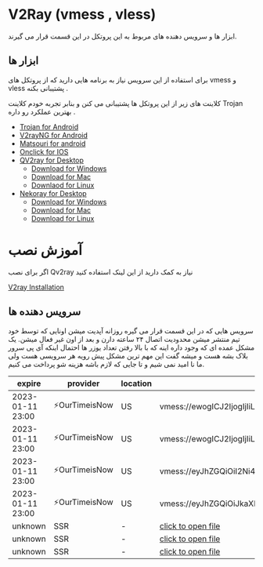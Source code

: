 # V2Ray (vmess , vless)
ابزار ها و سرویس دهنده های مربوط به این پروتکل در این قسمت قرار می گیرند. 

## ابزار ها 
برای استفاده از این سرویس نیاز به برنامه هایی دارید که از پروتکل های vmess و vless پشتیبانی بکنه . 

کلاینت های زیر از این پروتکل ها پشتیبانی  می کنن و بنابر تجربه خودم کلاینت Trojan بهترین عملکرد رو داره . 

- [Trojan for Android](/trojan/app)
- [V2rayNG for Android](/v2ray/app)
- [Matsouri for android](v2ray/app)
- [Onclick for IOS](https://apps.apple.com/us/app/oneclick-safe-easy-fast/id1545555197)
- [QV2ray for Desktop](/v2ray/app)
  - [Download for Windows](https://github.com/Qv2ray/Qv2ray/releases/download/v2.7.0/Qv2ray-v2.7.0-Windows-Installer.exe) 
  - [Download for Mac](https://github.com/Qv2ray/Qv2ray/releases/download/v2.7.0/Qv2ray-v2.7.0-macOS-x64.dmg)
  - [Downlaod for Linux](https://github.com/Qv2ray/Qv2ray/releases/download/v2.7.0/Qv2ray-v2.7.0-linux-x64.AppImage)
- [Nekoray for Desktop](https://github.com/MatsuriDayo/nekoray)
  - [Download for Windows](https://github.com/MatsuriDayo/nekoray/releases/download/2.3/nekoray-2.3-2022-11-09-windows64.zip)
  - [Download for Mac](https://github.com/MatsuriDayo/nekoray/releases/download/2.3/nekoray-2.3-2022-11-09-macos-amd64.dmg)
  - [Download for Linux](https://github.com/MatsuriDayo/nekoray/releases/download/2.3/nekoray-2.3-2022-11-09-linux64.zip)

# آموزش نصب 
اگر برای نصب Qv2ray نیاز به کمک دارید از این لینک استفاده کنید 

[V2ray Installation](/v2ray/guide/)


## سرویس دهنده ها 
سرویس هایی که در این قسمت قرار می گیره روزانه آپدیت میشن  اونایی که  توسط خود تیم منتشر میشن محدودیت اتصال ۲۴ ساعته دارن و بعد از اون غیر فعال میشن. یک مشکل عمده ای که وجود داره اینه که با بالا رفتن تعداد یوزر ها احتمال اینکه آی پی سرور بلاک بشه هست و میشه گفت این مهم ترین مشکل پیش رویه هر سرویسی هست ولی ما نا امید نمی شیم و تا جایی که لازم باشه هزینه شو پرداخت می کنیم. 

| expire | provider | location | url |
| ----- | ----- | ---- | ----- |
| 2023-01-11 23:00 | ⚡OurTimeisNow | US | vmess://ewogICJ2IjogIjIiLAogICJwcyI6ICLimqFBbm9ueW1vdXNlIzAxMC1PdXJUaW1lSXNOb3fimqEiLAogICJhZGQiOiAiZ3JwYy5vdXRsYXdhbm9ueW1vdXNlLm1sIiwKICAicG9ydCI6IDQ0MywKICAiaWQiOiAiZDNkOTRhMjUtMjNjNS00ODZhLTlkZjctZDI2OWRkNmUxMjQ5IiwKICAiYWlkIjogMCwKICAibmV0IjogImdycGMiLAogICJ0eXBlIjogIm5vbmUiLAogICJob3N0IjogIiIsCiAgInBhdGgiOiAiYXdzZm9yZXZlciIsCiAgInRscyI6ICJ0bHMiCn0= | 
| 2023-01-11 23:00 | ⚡OurTimeisNow | US | vmess://ewogICJ2IjogIjIiLAogICJwcyI6ICLimqFBbm9ueW1vdXNlIzAxMC1PdXJUaW1lSXNOb3fimqEiLAogICJhZGQiOiAiZ3JwYy5vdXRsYXdhbm9ueW1vdXNlLm1sIiwKICAicG9ydCI6IDQ0MywKICAiaWQiOiAiZDNkOTRhMjUtMjNjNS00ODZhLTlkZjctZDI2OWRkNmUxMjQ5IiwKICAiYWlkIjogMCwKICAibmV0IjogImdycGMiLAogICJ0eXBlIjogIm5vbmUiLAogICJob3N0IjogIiIsCiAgInBhdGgiOiAiYXdzZm9yZXZlciIsCiAgInRscyI6ICJ0bHMiCn0= | 
| 2023-01-11 23:00 | ⚡OurTimeisNow | US | vmess://eyJhZGQiOiI2Ni4yMzUuMjAwLjE0OCIsImFpZCI6IjAiLCJhbHBuIjoiIiwiaG9zdCI6IiIsImlkIjoiN2U1NDc4Y2MtOTg0MC00ODBhLWIwYzktNzIzYTYzMTgyNWE4IiwibmV0IjoiZ3JwYyIsInBhdGgiOiJhd3Nmb3JldmVyIiwicG9ydCI6IjQ0MyIsInBzIjoi4pqhQW5vbnltb3VzZSMwMTAtT3VyVGltZUlzTm934pqhIiwic2N5IjoiYXV0byIsInNuaSI6ImdycGMub3V0bGF3YW5vbnltb3VzZS5tbCIsInRscyI6InRscyIsInR5cGUiOiJndW4iLCJ2IjoiMiJ9 |
| 2023-01-11 23:00 | ⚡OurTimeisNow | US | vmess://eyJhZGQiOiJkaXNjb3JkLmNvbSIsImFpZCI6IjAiLCJhbHBuIjoiIiwiaG9zdCI6IiIsImlkIjoiZDNkOTRhMjUtMjNjNS00ODZhLTlkZjctZDI2OWRkNmUxMjQ5IiwibmV0IjoiZ3JwYyIsInBhdGgiOiJhd3Nmb3JldmVyIiwicG9ydCI6IjQ0MyIsInBzIjoi4pqhQW5vbnltb3VzZSMwMTAtT3VyVGltZUlzTm934pqhIiwic2N5IjoiYXV0byIsInNuaSI6ImdycGMub3V0bGF3YW5vbnltb3VzZS5tbCIsInRscyI6InRscyIsInR5cGUiOiJndW4iLCJ2IjoiMiJ9 |
| unknown | SSR | - | [click to open file](/v2ray/config/ssr-1401-10-02txt) |
| unknown | SSR | - | [click to open file](/v2ray/config/ssr-1401-10-09txt) |
| unknown | SSR | - | [click to open file](/v2ray/config/ssr-1401-10-16txt) |
